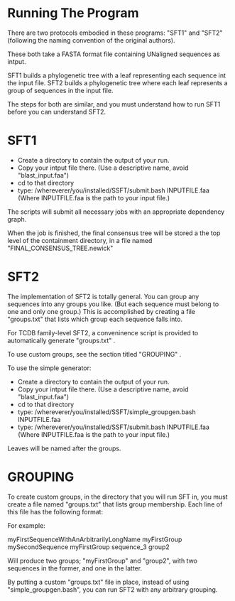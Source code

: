 Running The Program
===================

There are two protocols embodied in these programs: "SFT1" and "SFT2" (following the naming convention of the original authors).

These both take a FASTA format file containing UNaligned sequences as intput.

SFT1 builds a phylogenetic tree with a leaf representing each sequence int the input file.
SFT2 builds a phylogenetic tree where each leaf represents a group of sequences in the input file.

The steps for both are similar, and you must understand how to run SFT1 before you can understand SFT2.


SFT1
====

- Create a directory to contain the output of your run.
- Copy your intput file there. (Use a descriptive name, avoid "blast_input.faa")
- cd to that directory
- type: /whereverer/you/installed/SSFT/submit.bash INPUTFILE.faa
	(Where INPUTFILE.faa is the path to your input file.)

The scripts will submit all necessary jobs with an appropriate dependency graph.

When the job is finished, the final consensus tree will be stored a the top level of the containment directory,
in a file named "FINAL_CONSENSUS_TREE.newick"

SFT2
====

The implementation of SFT2 is totally general. You can group any sequences into any groups you like. (But each sequence must belong to one and only one group.)
This is accomplished by creating a file "groups.txt" that lists which group each sequence falls into.

For TCDB family-level SFT2, a conveninence script is provided to automatically generate "groups.txt" .

To use custom groups, see the section titled "GROUPING" .

To use the simple generator:

- Create a directory to contain the output of your run. 
- Copy your intput file there. (Use a descriptive name, avoid "blast_input.faa")
- cd to that directory
- type: /whereverer/you/installed/SSFT/simple_groupgen.bash INPUTFILE.faa
- type: /whereverer/you/installed/SSFT/submit.bash INPUTFILE.faa
        (Where INPUTFILE.faa is the path to your input file.)


Leaves will be named after the groups.

GROUPING
========

To create custom groups, in the directory that you will run SFT in, you must create a file named "groups.txt" that lists group membership.
Each line of this file has the following format:

<sequence name> <group name>

For example:

myFirstSequenceWithAnArbitrarilyLongName myFirstGroup
mySecondSequence myFirstGroup
sequence_3 group2


Will produce two groups; "myFirstGroup" and "group2", with two sequences in the former, and one in the latter.

By putting a custom "groups.txt" file in place, instead of using "simple_groupgen.bash", you can run SFT2 with any arbitrary grouping.
